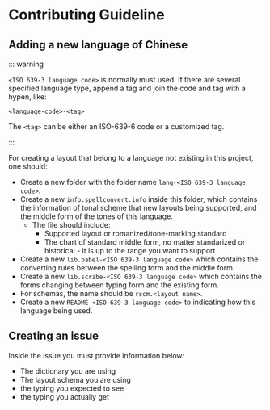 # Contributing Guideline

## Adding a new language of Chinese

::: warning

`<ISO 639-3 language code>` is normally must used. If there are several specified language type, append a tag and join the code and tag with a hypen, like:

`<language-code>-<tag>`

The `<tag>` can be either an ISO-639-6 code or a customized tag.

:::

For creating a layout that belong to a language not existing in this project, one should:
- Create a new folder with the folder name `lang-<ISO 639-3 language code>`.
- Create a new `info.spellconvert.info` inside this folder, which contains the information of tonal scheme that new layouts being supported, and the middle form of the tones of this language.
  - The file should include:
    - Supported layout or romanized/tone-marking standard
    - The chart of standard middle form, no matter standarized or historical - it is up to the range you want to support
- Create a new `lib.babel-<ISO 639-3 language code>` which contains the converting rules between the spelling form and the middle form.
- Create a new `lib.scribe-<ISO 639-3 language code>` which contains the forms changing between typing form and the existing form.
- For schemas, the name should be `rscm.<layout name>`.
- Create a new `README-<ISO 639-3 language code>` to indicating how this language being used.

## Creating an issue

Inside the issue you must provide information below:
- The dictionary you are using
- The layout schema you are using
- the typing you expected to see
- the typing you actually get
